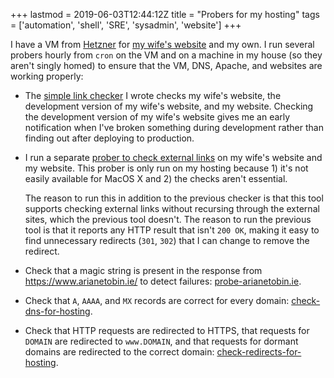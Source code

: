 +++
lastmod = 2019-06-03T12:44:12Z
title = "Probers for my hosting"
tags = ['automation', 'shell', 'SRE', 'sysadmin', 'website']
+++

I have a VM from [Hetzner](https://www.hetzner.de/) for [my wife's
website](https://www.arianetobin.ie/) and my own. I run several probers hourly
from `cron` on the VM and on a machine in my house (so they aren't singly homed)
to ensure that the VM, DNS, Apache, and websites are working properly:

- The [simple link checker](/blog/simple_link_checking/) I wrote checks my
  wife's website, the development version of my wife's website, and my website.
  Checking the development version of my wife's website gives me an early
  notification when I've broken something during development rather than finding
  out after deploying to production.
- I run a separate [prober to check external
  links](/blog/checking_external_links/) on my wife's website and my website.
  This prober is only run on my hosting because 1) it's not easily available for
  MacOS X and 2) the checks aren't essential.

  The reason to run this in addition to the previous checker is that this tool
  supports checking external links without recursing through the external sites,
  which the previous tool doesn't. The reason to run the previous tool is that
  it reports any HTTP result that isn't `200 OK`, making it easy to find
  unnecessary redirects (`301`, `302`) that I can change to remove the redirect.

- Check that a magic string is present in the response from
  https://www.arianetobin.ie/ to detect failures:
  [probe-arianetobin.ie](https://github.com/tobinjt/bin/blob/master/probe-arianetobin.ie).
- Check that `A`, `AAAA`, and `MX` records are correct for every domain:
  [check-dns-for-hosting](https://github.com/tobinjt/bin/blob/master/check-dns-for-hosting).
- Check that HTTP requests are redirected to HTTPS, that requests for `DOMAIN`
  are redirected to `www.DOMAIN`, and that requests for dormant domains are
  redirected to the correct domain:
  [check-redirects-for-hosting](https://github.com/tobinjt/bin/blob/master/check-redirects-for-hosting).
